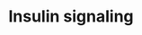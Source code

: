 ---
annotations:
- id: PW:0000143
  parent: regulatory pathway
  type: Pathway Ontology
  value: insulin signaling pathway
authors:
- M.Patti
- MaintBot
- Thomas
- Andra
- Khanspers
- Mkutmon
- MartijnVanIersel
- Eduati
- AlexanderPico
- Ycc86829
- Eweitz
citedin:
- link: PMC7925531
  title: Identification of candidate genes and pathways in retinopathy of prematurity
    by whole exome sequencing of preterm infants enriched in phenotypic extremes (2021)
- link: PMC6309236
  title: Biological Pathways Leading From ANGPTL8 to Diabetes Mellitus–A Co-expression
    Network Based Analysis (2018)
- link: PMC5884486
  title: 'From SNPs to pathways: Biological interpretation of type 2 diabetes (T2DM)
    genome wide association study (GWAS) results (2018)'
description: Insulin signaling influences energy metabolism as well as growth. The
  presence of insulin signals the fed state, and this signal is passed via the AKT
  branch, which leads to the uptake of glucose from the blood. Other branches of the
  signal cascade lead to cell growth and differentiation.   Proteins on this pathway
  have targeted assays available via the [https://assays.cancer.gov/available_assays?wp_id=WP481
  CPTAC Assay Portal]
last-edited: 2021-12-16
ndex: 649ca25f-8b60-11eb-9e72-0ac135e8bacf
organisms:
- Homo sapiens
redirect_from:
- /index.php/Pathway:WP481
- /instance/WP481
- /instance/WP481_rr120562
revision: r120562
schema-jsonld:
- '@context': https://schema.org/
  '@id': https://wikipathways.github.io/pathways/WP481.html
  '@type': Dataset
  creator:
    '@type': Organization
    name: WikiPathways
  description: Insulin signaling influences energy metabolism as well as growth. The
    presence of insulin signals the fed state, and this signal is passed via the AKT
    branch, which leads to the uptake of glucose from the blood. Other branches of
    the signal cascade lead to cell growth and differentiation.   Proteins on this
    pathway have targeted assays available via the [https://assays.cancer.gov/available_assays?wp_id=WP481
    CPTAC Assay Portal]
  keywords:
  - AKT1
  - AKT2
  - APS
  - ARF1
  - ARF6
  - CAP1
  - CBL
  - CBLB
  - CBLC
  - CRK
  - EGR1
  - EHD1
  - EHD2
  - EIF4E
  - EIF4EBP1
  - ELK1
  - ENPP1
  - FLOT1
  - FLOT2
  - FOS
  - FOXO1A
  - FOXO3A
  - FRAP1
  - GAB1
  - GRB10
  - GRB14
  - GRB2
  - GSK3A
  - GSK3B
  - GYG
  - GYS1
  - GYS2
  - HRAS
  - IGF1R
  - IKBKB
  - INPP4A
  - INPPL1
  - INSR
  - IRS1
  - IRS1/2
  - IRS2
  - IRS4
  - JUN
  - KIF3A
  - KIF5B
  - LIPE
  - MAP2K1
  - MAP2K2
  - MAP2K3
  - MAP2K4
  - MAP2K5
  - MAP2K6
  - MAP2K7
  - MAP3K1
  - MAP3K10
  - MAP3K11
  - MAP3K12
  - MAP3K13
  - MAP3K14
  - MAP3K2
  - MAP3K3
  - MAP3K4
  - MAP3K5
  - MAP3K6
  - MAP3K7
  - MAP3K8
  - MAP3K9
  - MAP4K1
  - MAP4K2
  - MAP4K3
  - MAP4K4
  - MAP4K5
  - MAPK1
  - MAPK10
  - MAPK11
  - MAPK12
  - MAPK13
  - MAPK14
  - MAPK3
  - MAPK4
  - MAPK6
  - MAPK7
  - MAPK8
  - MAPK9
  - MINK1
  - MYO1C
  - PDPK1
  - PFKL
  - PFKM
  - PIK3
  - PIK3C2A
  - PIK3C2G
  - PIK3C3
  - PIK3CA
  - PIK3CB
  - PIK3CD
  - PIK3CG
  - PIK3R1
  - PIK3R2
  - PIK3R3
  - PIK3R4
  - PPP1R3A
  - PRKAA1
  - PRKAA2
  - PRKCA
  - PRKCB1
  - PRKCD
  - PRKCH
  - PRKCI
  - PRKCQ
  - PRKCZ
  - PSCD3
  - PTEN
  - PTP
  - PTPN1
  - PTPN11
  - PTPRF
  - RAB4A
  - RAC1
  - RAC2
  - RAF1
  - RAPGEF1
  - RHEB
  - RHOJ
  - RHOQ
  - RPS6KA1
  - RPS6KA2
  - RPS6KA3
  - RPS6KA4
  - RPS6KA5
  - RPS6KA6
  - RPS6KB1
  - RPS6KB2
  - RRAD
  - SGK
  - SGK2
  - SGKL
  - SHC1
  - SHC2
  - SHC3
  - SLC2A1
  - SLC2A4
  - SNAP23
  - SNAP25
  - SNX26
  - SOCS1
  - SOCS3
  - SORBS1
  - SOS1
  - SOS2
  - SRF
  - STX4A
  - STXBP1
  - STXBP2
  - STXBP3
  - STXBP4
  - TBC1D4
  - TRIB3
  - TSC1
  - TSC2
  - VAMP2
  - XBP1
  license: CC0
  name: Insulin signaling
seo: CreativeWork
title: Insulin signaling
wpid: WP481
---